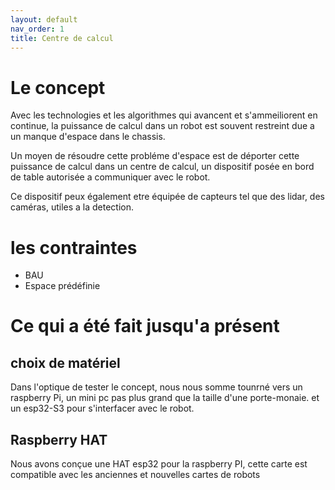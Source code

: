 ```yaml
---
layout: default
nav_order: 1
title: Centre de calcul 
---
```


# Le concept

Avec les technologies et les algorithmes qui avancent et s'ammeiliorent en continue, la puissance de calcul dans un robot est souvent restreint due a un manque d'espace dans le chassis.

Un moyen de résoudre cette probléme d'espace est de déporter cette puissance de calcul dans un centre de calcul, un dispositif posée en bord de table autorisée a communiquer avec le robot.

Ce dispositif peux également etre équipée de capteurs tel que des lidar, des caméras, utiles a la detection.

# les contraintes
* BAU
* Espace prédéfinie


# Ce qui a été fait jusqu'a présent

## choix de matériel

Dans l'optique de tester le concept, nous nous somme tounrné vers un raspberry Pi, un mini pc pas plus grand que la taille d'une porte-monaie. et un esp32-S3 pour s'interfacer avec le robot.


## Raspberry HAT

Nous avons conçue une HAT esp32 pour la raspberry PI, cette carte est compatible avec les anciennes et nouvelles cartes de robots

